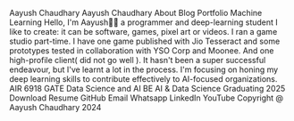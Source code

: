 Aayush Chaudhary
Aayush Chaudhary
About
Blog
Portfolio
Machine Learning
Hello, I'm Aayush👋🏻
a programmer and deep-learning student
I like to create: it can be software, games, pixel art or videos.
I ran a game studio part-time. I have one
game published
with
Jio Tesseract
and some prototypes tested in
            collaboration with
YSO Corp and Moonee.
And one high-profile client(
did not go well
). It hasn't been a super successful endeavour, but I've learnt a
            lot in the process.
I'm focusing on honing my deep learning skills to contribute
            effectively to AI-focused organizations.
AIR 6918
GATE Data Science and AI
BE AI & Data Science
Graduating 2025
Download Resume
GitHub
Email
Whatsapp
LinkedIn
YouTube
Copyright @ Aayush Chaudhary 2024